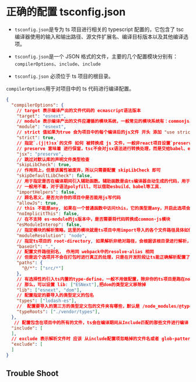 # 正确的配置 tsconfig.json

- `tsconfig.json`是专为 ts 项目进行相关的 typescript 配置的，它包含了 tsc 编译器使用的输入和输出路径、源文件扩展名、编译目标版本以及其他编译选项。

- `tsconfig.json`是一个 JSON 格式的文件，主要的几个配置模块分别有：`compilerOptions`、`include`、`include`

- `tsconfig.json` 必须位于 ts 项目的根目录。

`compilerOptions`用于对项目中的 ts 代码进行编译配置。

```json
{
  "compilerOptions": {
    // target 表示编译产出的文件代码的 ecmascript语法版本
    "target": "esnext",
    // module 表示编译产出的文件应遵循的模块系统，一般常见的模块系统有：commonjs、UMD、AMD 以及 es module
    "module": "esnext",
    // strict 值如果为true 会为项目中的每个编译后的js文件 开头 添加 "use strict;"
    "strict": true,
    // 指定`.(j|t)sx`的文件 如何 被转换成 js 文件，一般非react项目设置`preserve`即可，
    // preserve 意味着 进行保留，tsc不会对jsx语法进行转换处理，而是交给babel、esbuild相关编译工具进行处理
    "jsx": "preserve",
    // 跳过对默认库的声明文件类型检查
    "skipLibCheck": true,
    // 作用同上，但是该属性被废弃，所以只需要配置 skipLibCheck 即可
    "skipDefaultLibCheck": false,
    // 用于指定是否在编译期间引入辅助函数。辅助函数是由ts编译器自动生成的代码，用于支持一些功能，例如装饰器、解构赋值等。
    // 一般用不着，对于语法polyfill，可以借助esbuild、babel等工具.
    "importHelpers": false,
    // 顾名思义，是否允许你的项目中是否能用js写代码
    "allowJs": true,
    // this 不能是any, 如果在一个普通函数中访问this，它的类型是any，开启此选项会对this为any的代码进行报错。
    "noImplicitThis": false,
    // 在不支持 es-module的js版本中，是否需要将代码转换成common-js模块
    "esModuleInterop": false,
    // 指定模块的解析策略，这里的模块就是ts项目中用import导入的各个文件路径具体如何解析， 具体解析策略默认是classic，可选的node
    "moduleResolution": "node",
    // 指定ts项目的 root-directory, 如果解析非绝对路径，会根据该根目录进行解析，项目的根目录路径是参照tsconfig.json文件所在位置
    "baseUrl": ".",
    // 配置文件路径别名， 作用同 webpack中的resolve-alias 相同
    // 但是这个选项并不会在打包时进行真正的处理，只是在开发阶段让ts能正确解析配置了别名的文件路径，进行lint
    "paths": {
      "@/*": ["src/*"]
    },
    // 有选择性的引入ts内置的type-define，一般不用做配置，除非你的ts项目是跑在node
    // 那么，可以设置 lib: ["ESNext"],把dom的类型定义移除掉
    "lib": ["esnext", "dom"],
    // 配置指定的要导入的类型定义的包名
    "types": ["lodash-es"],
    //  配置要导入的第三方的类型定义包的文件夹有哪些，默认是 /node_modules/@types，
    "typeRoots": ["./vendor/types"],
  },
   // 配置包含在项目中的所有的文件，ts会在编译期间从Include匹配的那些文件进行编译
  "include": [
  ],
  // exclude 表示解析文件时 应该 从include配置项忽略掉的文件名或者 glob-pattern
  "exclude": [
  ]
}
```

## Trouble Shoot
